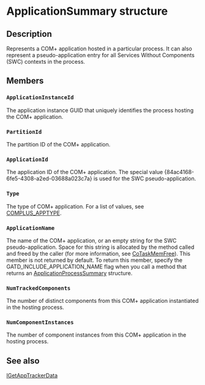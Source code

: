 # ApplicationSummary structure

## Description

Represents a COM+ application hosted in a particular process. It can also represent a pseudo-application entry for all Services Without Components (SWC) contexts in the process.

## Members

### `ApplicationInstanceId`

The application instance GUID that uniquely identifies the process hosting the COM+ application.

### `PartitionId`

The partition ID of the COM+ application.

### `ApplicationId`

The application ID of the COM+ application. The special value {84ac4168-6fe5-4308-a2ed-03688a023c7a} is used for the SWC pseudo-application.

### `Type`

The type of COM+ application. For a list of values, see [COMPLUS_APPTYPE](https://learn.microsoft.com/windows/desktop/api/comsvcs/ne-comsvcs-complus_apptype).

### `ApplicationName`

The name of the COM+ application, or an empty string for the SWC pseudo-application. Space for this string is allocated by the method called and freed by the caller (for more information, see [CoTaskMemFree](https://learn.microsoft.com/windows/desktop/api/combaseapi/nf-combaseapi-cotaskmemfree)). This member is not returned by default. To return this member, specify the GATD_INCLUDE_APPLICATION_NAME flag when you call a method that returns an [ApplicationProcessSummary](https://learn.microsoft.com/windows/desktop/api/comsvcs/ns-comsvcs-applicationprocesssummary) structure.

### `NumTrackedComponents`

The number of distinct components from this COM+ application instantiated in the hosting process.

### `NumComponentInstances`

The number of component instances from this COM+ application in the hosting process.

## See also

[IGetAppTrackerData](https://learn.microsoft.com/windows/desktop/api/comsvcs/nn-comsvcs-igetapptrackerdata)